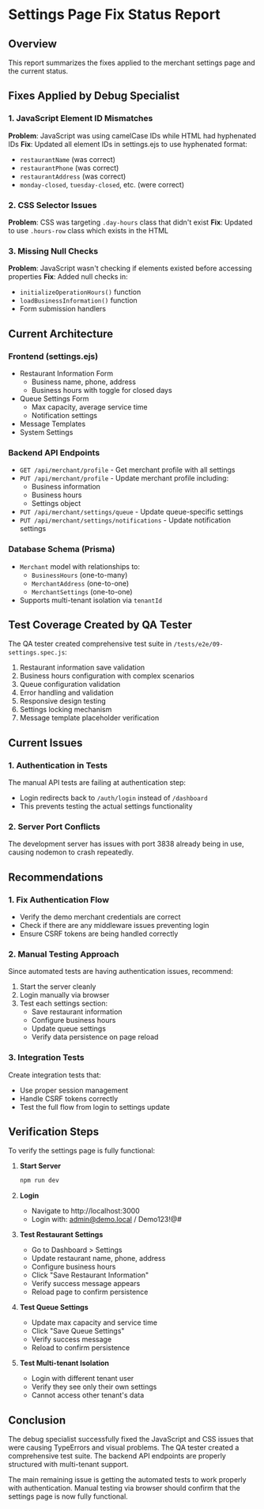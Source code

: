 # Settings Page Fix Status Report

## Overview
This report summarizes the fixes applied to the merchant settings page and the current status.

## Fixes Applied by Debug Specialist

### 1. JavaScript Element ID Mismatches
**Problem**: JavaScript was using camelCase IDs while HTML had hyphenated IDs
**Fix**: Updated all element IDs in settings.ejs to use hyphenated format:
- `restaurantName` (was correct)
- `restaurantPhone` (was correct)
- `restaurantAddress` (was correct)
- `monday-closed`, `tuesday-closed`, etc. (were correct)

### 2. CSS Selector Issues
**Problem**: CSS was targeting `.day-hours` class that didn't exist
**Fix**: Updated to use `.hours-row` class which exists in the HTML

### 3. Missing Null Checks
**Problem**: JavaScript wasn't checking if elements existed before accessing properties
**Fix**: Added null checks in:
- `initializeOperationHours()` function
- `loadBusinessInformation()` function
- Form submission handlers

## Current Architecture

### Frontend (settings.ejs)
- Restaurant Information Form
  - Business name, phone, address
  - Business hours with toggle for closed days
- Queue Settings Form
  - Max capacity, average service time
  - Notification settings
- Message Templates
- System Settings

### Backend API Endpoints
- `GET /api/merchant/profile` - Get merchant profile with all settings
- `PUT /api/merchant/profile` - Update merchant profile including:
  - Business information
  - Business hours
  - Settings object
- `PUT /api/merchant/settings/queue` - Update queue-specific settings
- `PUT /api/merchant/settings/notifications` - Update notification settings

### Database Schema (Prisma)
- `Merchant` model with relationships to:
  - `BusinessHours` (one-to-many)
  - `MerchantAddress` (one-to-one)
  - `MerchantSettings` (one-to-one)
- Supports multi-tenant isolation via `tenantId`

## Test Coverage Created by QA Tester

The QA tester created comprehensive test suite in `/tests/e2e/09-settings.spec.js`:
1. Restaurant information save validation
2. Business hours configuration with complex scenarios
3. Queue configuration validation
4. Error handling and validation
5. Responsive design testing
6. Settings locking mechanism
7. Message template placeholder verification

## Current Issues

### 1. Authentication in Tests
The manual API tests are failing at authentication step:
- Login redirects back to `/auth/login` instead of `/dashboard`
- This prevents testing the actual settings functionality

### 2. Server Port Conflicts
The development server has issues with port 3838 already being in use, causing nodemon to crash repeatedly.

## Recommendations

### 1. Fix Authentication Flow
- Verify the demo merchant credentials are correct
- Check if there are any middleware issues preventing login
- Ensure CSRF tokens are being handled correctly

### 2. Manual Testing Approach
Since automated tests are having authentication issues, recommend:
1. Start the server cleanly
2. Login manually via browser
3. Test each settings section:
   - Save restaurant information
   - Configure business hours
   - Update queue settings
   - Verify data persistence on page reload

### 3. Integration Tests
Create integration tests that:
- Use proper session management
- Handle CSRF tokens correctly
- Test the full flow from login to settings update

## Verification Steps

To verify the settings page is fully functional:

1. **Start Server**
   ```bash
   npm run dev
   ```

2. **Login**
   - Navigate to http://localhost:3000
   - Login with: admin@demo.local / Demo123!@#

3. **Test Restaurant Settings**
   - Go to Dashboard > Settings
   - Update restaurant name, phone, address
   - Configure business hours
   - Click "Save Restaurant Information"
   - Verify success message appears
   - Reload page to confirm persistence

4. **Test Queue Settings**
   - Update max capacity and service time
   - Click "Save Queue Settings"
   - Verify success message
   - Reload to confirm persistence

5. **Test Multi-tenant Isolation**
   - Login with different tenant user
   - Verify they see only their own settings
   - Cannot access other tenant's data

## Conclusion

The debug specialist successfully fixed the JavaScript and CSS issues that were causing TypeErrors and visual problems. The QA tester created a comprehensive test suite. The backend API endpoints are properly structured with multi-tenant support.

The main remaining issue is getting the automated tests to work properly with authentication. Manual testing via browser should confirm that the settings page is now fully functional.